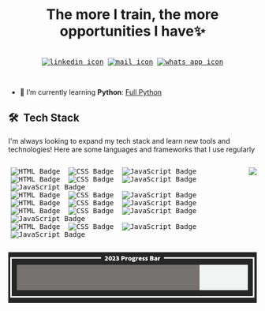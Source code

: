 <!-- <iframe src="/index.html" width="100%" height="400"></iframe> -->
<!-- add a descriptive banner -->

<!-- add a myself quote -->
<h1 align='center'>
The more I train, the more
<br/>opportunities I have✨
</h1>

<!-- Add contact stamps -->
<div>
  <samp>
    <p align="center">
      <br/>
        <a href="https://www.linkedin.com/in/marco-araoz/" target="_blank"><img align="center"
         src="https://img.shields.io/badge/linkedin-%231DA1F2.svg?style=for-the-badge&logo=linkedin&logoColor=white"
         alt="linkedin icon" height="30"/></a>
        <a href="mailto:marcojuarezaraoz@gmail.com" target="_blank"><img align="center"
         src="https://img.shields.io/badge/gmail-EA4335.svg?style=for-the-badge&logo=gmail&logoColor=white"
         alt="mail icon" height="30"/></a>
      <a href="https://wa.me/+525632656192" target="_blank"><img align="center"
         src="https://img.shields.io/badge/whatsapp-4B7F1.svg?style=for-the-badge&logo=whatsapp&logoColor=white"
         alt="whats app icon" height="30"/></a>
    </p>
    <br/>   
  </samp>
</div>

<!-- My currently work stack -->

- 🌱 I’m currently learning **Python**: <a href="https://github.com/mouredev/Hello-Python" target="blank">Full Python</a>

<!-- ### Currently working with -->



<!-- <div style="display: flex; flex-wrap: wrap; justify-content: left; align-items: left;">
    <div style="text-align: left; margin: 5px; ">
        <img style="" src="https://img.shields.io/badge/-HTML-edeef5?style=flat&logo=HTML5" alt="HTML Badge">
        <img src="https://img.shields.io/badge/-CSS-edeef5?style=flat&logo=CSS3&logoColor=1572B6" alt="CSS Badge">
        <img src="https://img.shields.io/badge/-JavaScript-edeef5?style=flat&logo=javascript&logoColor=dbc202" alt="JavaScript Badge">
    </div>
</div>
<div style="display: flex; flex-wrap: wrap; justify-content: left; align-items: left;">
    <div style="text-align: left; margin: 5px;">
        <img src="https://img.shields.io/badge/-React-edeef5?style=flat&logo=react&logoColor=1ca4e8" alt="HTML Badge">
        <img src="https://img.shields.io/badge/-Node.js-edeef5?style=flat&logo=node.js" alt="CSS Badge">
        <img src="https://img.shields.io/badge/-TypeScript-edeef5?style=flat&logo=TypeScript" alt="JavaScript Badge">
        <img src="https://img.shields.io/badge/-Redux-edeef5?style=flat&logo=Redux&logoColor=680194" alt="JavaScript Badge">
    </div>
</div>
<div style="display: flex; flex-wrap: wrap; justify-content: left; align-items: left;">
    <div style="text-align: left; margin: 5px;">
        <img src="https://img.shields.io/badge/-Python-edeef5?style=flat&logo=python&logoColor=3776AB" alt="HTML Badge">
        <img src="https://img.shields.io/badge/-Django-edeef5?style=flat&logo=django&logoColor=092E20" alt="CSS Badge">
        <img src="https://img.shields.io/badge/-Flask-edeef5?style=flat&logo=flask&logoColor=000000" alt="JavaScript Badge">
    </div>
</div>
<div style="display: flex; flex-wrap: wrap; justify-content: left; align-items: left;">
    <div style="text-align: left; margin: 5px;">
        <img src="https://img.shields.io/badge/-MySQL-edeef5?style=flat&logo=MySQL&logoColor=0d31b5" alt="HTML Badge">
        <img src="https://img.shields.io/badge/-PostgreSQL-edeef5?style=flat&logo=PostgreSQL&logoColor=153a59" alt="CSS Badge">
        <img src="https://img.shields.io/badge/-MongoDB-edeef5?style=flat&logo=MongoDB&logoColor=10573c" alt="JavaScript Badge">
    </div>
</div>
<div style="display: flex; flex-wrap: wrap; justify-content: left; align-items: left;">
    <div style="text-align: left; margin: 5px;">
        <img src="https://img.shields.io/badge/-Git-edeef5?style=flat&logo=git" alt="HTML Badge">
        <img src="https://img.shields.io/badge/-GitHub-edeef5?style=flat&logo=github&logoColor=000000" alt="CSS Badge">
        <img src="https://img.shields.io/badge/-Markdown-edeef5?style=flat&logo=markdown&logoColor=000000" alt="JavaScript Badge">
        <img src="https://img.shields.io/badge/-Visual%20Studio%20Code-edeef5?style=flat&logo=visual-studio-code&logoColor=007ACC" alt="JavaScript Badge">
    </div>
</div>
<div style="display: flex; flex-wrap: wrap; justify-content: left; align-items: left;">
    <div style="text-align: left; margin: 5px;">
        <img src="https://img.shields.io/badge/-Figma-edeef5?style=flat&logo=Figma&logoColor=9a13d4" alt="HTML Badge">
        <img src="https://img.shields.io/badge/-Illustrator-edeef5?style=flat&logo=adobe-illustrator&logoColor=c45c12" alt="CSS Badge">
        <img src="https://img.shields.io/badge/-Photoshop-edeef5?style=flat&logo=adobe-photoshop&logoColor=0e8ac9" alt="JavaScript Badge">
        <img src="https://img.shields.io/badge/-InDesign-edeef5?style=flat&logo=adobe-indesign&logoColor=e60e55" alt="JavaScript Badge">
    </div>
</div> -->
<!-- <div style="display: flex;">
    <div style="flex: 50%; padding: 5px;">
        <a href="https://github.com/MarcoAraoz">
            <img align="center" src="https://github-readme-stats.vercel.app/api/top-langs/?username=MarcoAraoz&hide=java,html,tex&title_color=ffffff&text_color=c9cacc&icon_color=2bbc8a&bg_color=1d1f21&langs_count=3" />
        </a>
    </div>
</div> -->


<!-- 
![HTML](https://img.shields.io/badge/-HTML-edeef5?style=flat&logo=HTML5)&nbsp;
![CSS](https://img.shields.io/badge/-CSS-edeef5?style=flat&logo=CSS3&logoColor=1572B6)&nbsp;
![JavaScript](https://img.shields.io/badge/-JavaScript-edeef5?style=flat&logo=javascript&logoColor=dbc202)&nbsp;
![React](https://img.shields.io/badge/-React-edeef5?style=flat&logo=react&logoColor=1ca4e8)&nbsp;
![Node.js](https://img.shields.io/badge/-Node.js-edeef5?style=flat&logo=node.js)&nbsp;
![TypeScript](https://img.shields.io/badge/-TypeScript-edeef5?style=flat&logo=TypeScript)&nbsp;
![Redux](https://img.shields.io/badge/-Redux-edeef5?style=flat&logo=Redux&logoColor=680194)&nbsp;


![Python](https://img.shields.io/badge/-Python-edeef5?style=flat&logo=python&logoColor=3776AB)&nbsp;
![Django](https://img.shields.io/badge/-Django-edeef5?style=flat&logo=django&logoColor=092E20)&nbsp;
![Flask](https://img.shields.io/badge/-Flask-edeef5?style=flat&logo=flask&logoColor=000000)&nbsp;
![MySQL](https://img.shields.io/badge/-MySQL-edeef5?style=flat&logo=MySQL&logoColor=0d31b5)&nbsp;
![PostgreSQL](https://img.shields.io/badge/-PostgreSQL-edeef5?style=flat&logo=PostgreSQL&logoColor=153a59)&nbsp;
![MongoDB](https://img.shields.io/badge/-MongoDB-edeef5?style=flat&logo=MongoDB&logoColor=10573c)&nbsp;

![Git](https://img.shields.io/badge/-Git-edeef5?style=flat&logo=git)&nbsp;
![GitHub](https://img.shields.io/badge/-GitHub-edeef5?style=flat&logo=github&logoColor=000000)&nbsp;
![Markdown](https://img.shields.io/badge/-Markdown-edeef5?style=flat&logo=markdown&logoColor=000000)&nbsp;
![Visual Studio Code](https://img.shields.io/badge/-Visual%20Studio%20Code-edeef5?style=flat&logo=visual-studio-code&logoColor=007ACC)&nbsp;

![Figma](https://img.shields.io/badge/-Figma-edeef5?style=flat&logo=Figma&logoColor=9a13d4)&nbsp;
![Illustrator](https://img.shields.io/badge/-Illustrator-edeef5?style=flat&logo=adobe-illustrator&logoColor=c45c12)&nbsp;
![Photoshop](https://img.shields.io/badge/-Photoshop-edeef5?style=flat&logo=adobe-photoshop&logoColor=0e8ac9)&nbsp;
![InDesign](https://img.shields.io/badge/-InDesign-edeef5?style=flat&logo=adobe-indesign&logoColor=e60e55)&nbsp; -->

<!-- <a href="https://github.com/MarcoAraoz">
            <img align="center" src="https://github-readme-stats.vercel.app/api/top-langs/?username=MarcoAraoz&hide=java,html,tex&title_color=ffffff&text_color=c9cacc&icon_color=2bbc8a&bg_color=1d1f21&langs_count=3" />
        </a> -->


## 🛠 &nbsp;Tech Stack
I'm always looking to expand my tech stack and learn new tools and technologies! Here are some languages and frameworks that I use regularly
<div style="display: flex; justify-content: center;">
<samp>
<p>
<p style="justify-content: center; "align="center">
    <a align="center" href="https://github.com/MarcoAraoz">
        <img align="right" src="https://github-readme-stats.vercel.app/api/top-langs/?username=MarcoAraoz&hide=java,html,tex&title_color=ffffff&text_color=c9cacc&icon_color=2bbc8a&bg_color=1d1f21&langs_count=3"
        />
    </a>
</p>
<p style="display: flex; text-align: left; margin: 5px;" align="left"> 
  <a> 
        <img src="https://img.shields.io/badge/-HTML-edeef5?style=flat&logo=HTML5" alt="HTML Badge">&nbsp;
        <img src="https://img.shields.io/badge/-CSS-edeef5?style=flat&logo=CSS3&logoColor=1572B6" alt="CSS Badge">&nbsp;
        <img src="https://img.shields.io/badge/-JavaScript-edeef5?style=flat&logo=javascript&logoColor=dbc202" alt="JavaScript Badge">&nbsp;
    </br>
        <img src="https://img.shields.io/badge/-React-edeef5?style=flat&logo=react&logoColor=1ca4e8" alt="HTML Badge">&nbsp;
        <img src="https://img.shields.io/badge/-Node.js-edeef5?style=flat&logo=node.js" alt="CSS Badge">&nbsp;
        <img src="https://img.shields.io/badge/-TypeScript-edeef5?style=flat&logo=TypeScript" alt="JavaScript Badge">&nbsp;
        <img src="https://img.shields.io/badge/-Redux-edeef5?style=flat&logo=Redux&logoColor=680194" alt="JavaScript Badge">&nbsp;
    </br>
        <img src="https://img.shields.io/badge/-Python-edeef5?style=flat&logo=python&logoColor=3776AB" alt="HTML Badge">&nbsp;
        <img src="https://img.shields.io/badge/-Django-edeef5?style=flat&logo=django&logoColor=092E20" alt="CSS Badge">&nbsp;
        <img src="https://img.shields.io/badge/-Flask-edeef5?style=flat&logo=flask&logoColor=000000" alt="JavaScript Badge">&nbsp;
    </br>
        <img src="https://img.shields.io/badge/-MySQL-edeef5?style=flat&logo=MySQL&logoColor=0d31b5" alt="HTML Badge">&nbsp;
        <img src="https://img.shields.io/badge/-PostgreSQL-edeef5?style=flat&logo=PostgreSQL&logoColor=153a59" alt="CSS Badge">&nbsp;
        <img src="https://img.shields.io/badge/-MongoDB-edeef5?style=flat&logo=MongoDB&logoColor=10573c" alt="JavaScript Badge">&nbsp;
    </br>
        <img src="https://img.shields.io/badge/-Git-edeef5?style=flat&logo=git" alt="HTML Badge">&nbsp;
        <img src="https://img.shields.io/badge/-GitHub-edeef5?style=flat&logo=github&logoColor=000000" alt="CSS Badge">&nbsp;
        <img src="https://img.shields.io/badge/-Markdown-edeef5?style=flat&logo=markdown&logoColor=000000" alt="JavaScript Badge">&nbsp;
        <img src="https://img.shields.io/badge/-Visual%20Studio%20Code-edeef5?style=flat&logo=visual-studio-code&logoColor=007ACC" alt="JavaScript Badge">&nbsp;
    </br>
        <img src="https://img.shields.io/badge/-Figma-edeef5?style=flat&logo=Figma&logoColor=9a13d4" alt="HTML Badge">&nbsp;
        <img src="https://img.shields.io/badge/-Illustrator-edeef5?style=flat&logo=adobe-illustrator&logoColor=c45c12" alt="CSS Badge">&nbsp;
        <img src="https://img.shields.io/badge/-Photoshop-edeef5?style=flat&logo=adobe-photoshop&logoColor=0e8ac9" alt="JavaScript Badge">&nbsp;
        <img src="https://img.shields.io/badge/-InDesign-edeef5?style=flat&logo=adobe-indesign&logoColor=e60e55" alt="JavaScript Badge">&nbsp;
  </a> 
</p>
</p>
</samp>
</div>





<!-- <div style="display: flex;">
  <div style="flex: 50%; padding: 5px;">
    <a href="https://github.com/MartinHeinz/python-project-blueprint">
      <img src="https://github-readme-stats.vercel.app/api/pin/?username=MartinHeinz&repo=python-project-blueprint&title_color=ffffff&text_color=c9cacc&icon_color=2bbc8a&bg_color=1d1f21" />
    </a>
  </div>
  <div style="flex: 50%; padding: 5px;">
    <a href="https://github.com/MartinHeinz/go-project-blueprint">
      <img src="https://github-readme-stats.vercel.app/api/pin/?username=MartinHeinz&repo=go-project-blueprint&title_color=ffffff&text_color=c9cacc&icon_color=2bbc8a&bg_color=1d1f21" />
    </a>
  </div>
</div> -->
<!--
Here are some ideas to get you started:
- 🔭 I’m currently working on ...
- 🌱 I’m currently learning ...
- 👯 I’m looking to collaborate on ...
- 🤔 I’m looking for help with ...
- 💬 Ask me about ...
- 📫 How to reach me: ...
- 😄 Pronouns: ...
- ⚡ Fun fact: ...
-->

<!-- Designing tools -->
<!-- <h2>📊 Weekly development breakdown: </h2>
<table>
                <tr>
                    <td width=215px;>
                        Python
                    </td>
                    <td>
                        11 hrs 43 mins
                    </td>
                    <td>
                        ██████░░░░&nbsp;&nbsp;(20.01 %)
                    </td>
                </tr>
                <tr>
                    <td width=220px;>
                        CSS
                    </td>
                    <td width=145px;>
                        3 hrs 8 mins
                    </td>
                    <td width=230px;>
                        █░░░░░░░░░&nbsp;&nbsp;(17.92 %)
                    </td>
                </tr>
                <tr>
                    <td width=220px;>
                        HTML
                    </td>
                    <td width=145px;>
                        2 hrs 27 mins
                    </td>
                    <td width=230px;>
                        █░░░░░░░░░&nbsp;&nbsp;(14.08 %)
                    </td>
                </tr></table> -->

![Alt text](image.png)
